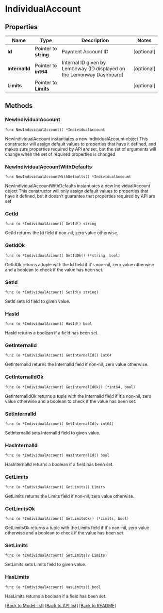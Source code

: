# IndividualAccount

## Properties

Name | Type | Description | Notes
------------ | ------------- | ------------- | -------------
**Id** | Pointer to **string** | Payment Account ID | [optional] 
**InternalId** | Pointer to **int64** | Internal ID given by Lemonway (ID displayed on the Lemonway Dashboard) | [optional] 
**Limits** | Pointer to [**Limits**](Limits.md) |  | [optional] 

## Methods

### NewIndividualAccount

`func NewIndividualAccount() *IndividualAccount`

NewIndividualAccount instantiates a new IndividualAccount object
This constructor will assign default values to properties that have it defined,
and makes sure properties required by API are set, but the set of arguments
will change when the set of required properties is changed

### NewIndividualAccountWithDefaults

`func NewIndividualAccountWithDefaults() *IndividualAccount`

NewIndividualAccountWithDefaults instantiates a new IndividualAccount object
This constructor will only assign default values to properties that have it defined,
but it doesn't guarantee that properties required by API are set

### GetId

`func (o *IndividualAccount) GetId() string`

GetId returns the Id field if non-nil, zero value otherwise.

### GetIdOk

`func (o *IndividualAccount) GetIdOk() (*string, bool)`

GetIdOk returns a tuple with the Id field if it's non-nil, zero value otherwise
and a boolean to check if the value has been set.

### SetId

`func (o *IndividualAccount) SetId(v string)`

SetId sets Id field to given value.

### HasId

`func (o *IndividualAccount) HasId() bool`

HasId returns a boolean if a field has been set.

### GetInternalId

`func (o *IndividualAccount) GetInternalId() int64`

GetInternalId returns the InternalId field if non-nil, zero value otherwise.

### GetInternalIdOk

`func (o *IndividualAccount) GetInternalIdOk() (*int64, bool)`

GetInternalIdOk returns a tuple with the InternalId field if it's non-nil, zero value otherwise
and a boolean to check if the value has been set.

### SetInternalId

`func (o *IndividualAccount) SetInternalId(v int64)`

SetInternalId sets InternalId field to given value.

### HasInternalId

`func (o *IndividualAccount) HasInternalId() bool`

HasInternalId returns a boolean if a field has been set.

### GetLimits

`func (o *IndividualAccount) GetLimits() Limits`

GetLimits returns the Limits field if non-nil, zero value otherwise.

### GetLimitsOk

`func (o *IndividualAccount) GetLimitsOk() (*Limits, bool)`

GetLimitsOk returns a tuple with the Limits field if it's non-nil, zero value otherwise
and a boolean to check if the value has been set.

### SetLimits

`func (o *IndividualAccount) SetLimits(v Limits)`

SetLimits sets Limits field to given value.

### HasLimits

`func (o *IndividualAccount) HasLimits() bool`

HasLimits returns a boolean if a field has been set.


[[Back to Model list]](../README.md#documentation-for-models) [[Back to API list]](../README.md#documentation-for-api-endpoints) [[Back to README]](../README.md)



